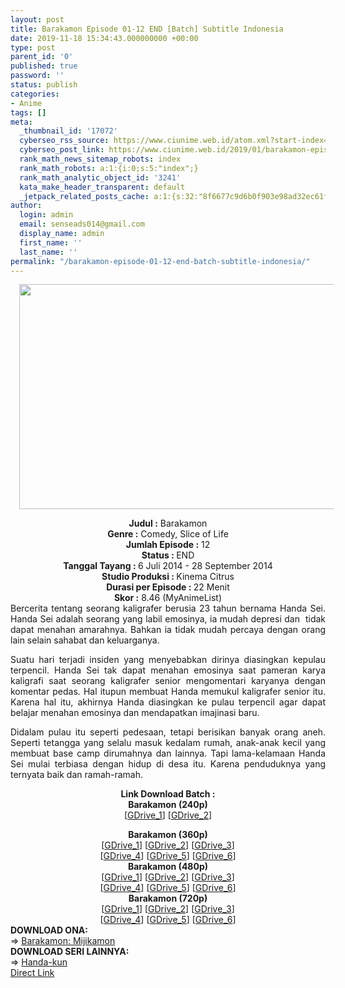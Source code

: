 ```yaml
---
layout: post
title: Barakamon Episode 01-12 END [Batch] Subtitle Indonesia
date: 2019-11-18 15:34:43.000000000 +00:00
type: post
parent_id: '0'
published: true
password: ''
status: publish
categories:
- Anime
tags: []
meta:
  _thumbnail_id: '17072'
  cyberseo_rss_source: https://www.ciunime.web.id/atom.xml?start-index=2701&max-results=150
  cyberseo_post_link: https://www.ciunime.web.id/2019/01/barakamon-episode-01-12-end-batch.html
  rank_math_news_sitemap_robots: index
  rank_math_robots: a:1:{i:0;s:5:"index";}
  rank_math_analytic_object_id: '3241'
  kata_make_header_transparent: default
  _jetpack_related_posts_cache: a:1:{s:32:"8f6677c9d6b0f903e98ad32ec61f8deb";a:2:{s:7:"expires";i:1643717072;s:7:"payload";a:0:{}}}
author:
  login: admin
  email: senseads014@gmail.com
  display_name: admin
  first_name: ''
  last_name: ''
permalink: "/barakamon-episode-01-12-end-batch-subtitle-indonesia/"
---
```

<div class="separator" style="clear: both; text-align: center;"><a href="https://3.bp.blogspot.com/-niWGIcgQewE/XC4MXEwooRI/AAAAAAAAGEA/0xBLqjiQixg-_cR_dtdm57wB5q1YVrslQCLcBGAs/s1600/Barakamon.jpg" imageanchor="1" style="margin-left: 1em; margin-right: 1em;"><img border="0" data-original-height="720" data-original-width="1280" height="360" src="{{ site.baseurl }}/assets/2019/11/Barakamon.jpg" width="640" /></a></div>
<p>
<div style="text-align: center;"><b>Judul :</b> Barakamon</div>
<div style="text-align: center;"><b><b>Genre :</b></b> Comedy, Slice of Life</div>
<div style="text-align: center;"><b>Jumlah Episode :</b> 12<br /><b>Status :&nbsp;</b>END<br /><b>Tanggal Tayang : </b>6 Juli 2014 - 28 September 2014<br /><b>Studio Produksi : </b>Kinema Citrus<br /><b>Durasi per Episode :&nbsp;</b>22 Menit</div>
<div style="text-align: center;"><b>Skor :</b> 8.46 (MyAnimeList)</div>
<div style="text-align: justify;"></div>
<div style="text-align: justify;">Bercerita tentang seorang kaligrafer berusia 23 tahun bernama Handa Sei. Handa Sei adalah seorang yang labil emosinya, ia mudah depresi dan &nbsp;tidak dapat menahan amarahnya. Bahkan ia tidak mudah percaya dengan orang lain selain sahabat dan keluarganya.</p>
<p>Suatu hari terjadi insiden yang menyebabkan dirinya diasingkan kepulau terpencil. Handa Sei tak dapat menahan emosinya saat pameran karya kaligrafi saat seorang kaligrafer senior mengomentari karyanya dengan komentar pedas. Hal itupun membuat Handa memukul kaligrafer senior itu. Karena hal itu, akhirnya Handa diasingkan ke pulau terpencil agar dapat belajar menahan emosinya dan mendapatkan imajinasi baru.</p>
<p>Didalam pulau itu seperti pedesaan, tetapi berisikan banyak orang aneh. Seperti tetangga yang selalu masuk kedalam rumah, anak-anak kecil yang membuat base camp dirumahnya dan lainnya. Tapi lama-kelamaan Handa Sei mulai terbiasa dengan hidup di desa itu. Karena penduduknya yang ternyata baik dan ramah-ramah.</p></div>
<div style="text-align: justify;"></div>
<div style="text-align: justify;"></div>
<div style="text-align: center;"><b>Link Download Batch :</b></div>
<div style="text-align: center;">
<div style="text-align: center;"><b>Barakamon (240p)</b></div>
<div style="text-align: center;">[<a href="https://drive.google.com/uc?id=1b56iYRRtWyreyLcAN0bkUyMWXFRGa_uj" target="_blank" rel="noopener">GDrive_1</a>] [<a href="https://drive.google.com/uc?export=download&amp;id=0B0BrvKT6IAP7SndIUHl4Rk51U1U" target="_blank" rel="noopener">GDrive_2</a>]</div>
<p></div>
<div style="text-align: center;"><b>Barakamon (360p)</b></div>
<div style="text-align: center;">[<a href="https://drive.google.com/uc?id=12EwWJxVCj8TYnk1FfmppV9kBRRsoRyld" target="_blank" rel="noopener">GDrive_1</a>] [<a href="https://drive.google.com/uc?id=1r1N16kUv-fYVaiTVdNZuSXGId0sedJcv" target="_blank" rel="noopener">GDrive_2</a>] [<a href="https://drive.google.com/uc?id=1ACe4wk7AY4zC_SlI1vcUpT7L0MkuyxMl" target="_blank" rel="noopener">GDrive_3</a>]<br />[<a href="https://drive.google.com/uc?export=download&amp;id=0B0BrvKT6IAP7RVVZc0hWR3pQY1k" target="_blank" rel="noopener">GDrive_4</a>] [<a href="https://drive.google.com/uc?id=16jLHEt2oP9NUmDznfr-QIf52Mv30aBbH" target="_blank" rel="noopener">GDrive_5</a>] [<a href="https://drive.google.com/uc?id=10V5nc6P5P48BlP4hjjOkciC3A66seEWv" target="_blank" rel="noopener">GDrive_6</a>]</div>
<div style="text-align: center;"></div>
<div style="text-align: center;"><b>Barakamon (480p)</b><br />[<a href="https://drive.google.com/uc?id=167h1cewqUddGl4R_QJWo3Cmd7-QBFH_3" target="_blank" rel="noopener">GDrive_1</a>] [<a href="https://drive.google.com/uc?id=1SH2CX8cARgWojHy0tDEpkFqL5QknaF8G" target="_blank" rel="noopener">GDrive_2</a>] [<a href="https://drive.google.com/uc?id=15ToJN5stjhLqDXdM59-vhOVNfjJbQv2-" target="_blank" rel="noopener">GDrive_3</a>]<br />[<a href="https://drive.google.com/uc?export=download&amp;id=1ZFwcuiNmSgGhaxb6brYR3WNi2CKbQLsk" target="_blank" rel="noopener">GDrive_4</a>] [<a href="https://drive.google.com/uc?export=download&amp;id=1V7gwju87nD98eH8Lr4NOuXh_AyKSYUeV" target="_blank" rel="noopener">GDrive_5</a>] [<a href="https://drive.google.com/uc?export=download&amp;id=13m8kNV5_D5zAHnrosZi1INcYwFv7k5z9" target="_blank" rel="noopener">GDrive_6</a>]</div>
<div style="text-align: center;"><b>Barakamon (720p)</b><br />[<a href="https://drive.google.com/uc?id=1rxULNrAlVTmywMfVvIzZ1SFtbHIAYZG9" target="_blank" rel="noopener">GDrive_1</a>] [<a href="https://drive.google.com/uc?id=1h919LQ0bSOijOE6zFAb2UI579gpJBBlD" target="_blank" rel="noopener">GDrive_2</a>] [<a href="https://drive.google.com/uc?id=1mLntr_vi3Kod-InmSpDht1Ud9F_zwPMU" target="_blank" rel="noopener">GDrive_3</a>]<br />[<a href="https://drive.google.com/uc?export=download&amp;id=153OwG-CIGwa4rVAm1yU9jCFpMFpOwkPs" target="_blank" rel="noopener">GDrive_4</a>] [<a href="https://drive.google.com/uc?export=download&amp;id=1weOWI3Tn8E7fQzOGjds9rC8JvTscz0bZ" target="_blank" rel="noopener">GDrive_5</a>] [<a href="https://drive.google.com/uc?export=download&amp;id=1xjRacc-bV1GFJZUP4gwi2Et-imMzPuuz" target="_blank" rel="noopener">GDrive_6</a>]
<div style="text-align: left;"></div>
<div style="text-align: left;">
<div style="text-align: left;"><b>DOWNLOAD ONA:</b></div>
<div style="text-align: left;"></div>
<div style="text-align: left;">=&gt;&nbsp;<a href="https://www.ciunime.web.id/2019/03/barakamon-mijikamon-episode-01-12-end.html" target="_blank" rel="noopener">Barakamon: Mijikamon</a></div>
<div style="text-align: left;"></div>
</div>
<div style="text-align: left;"><b>DOWNLOAD SERI LAINNYA:</b></div>
<div style="text-align: left;"></div>
<div style="text-align: left;">=&gt;&nbsp;<a href="https://www.ciunime.web.id/2018/11/handa-kun-episode-01-12-end-batch.html" target="_blank" rel="noopener">Handa-kun</a></div>
<div style="text-align: left;"></div>
</div>
<link rel="stylesheet" href="https://cdnjs.cloudflare.com/ajax/libs/font-awesome/4.7.0/css/font-awesome.min.css" />
<div class="divbtn"> <a href="https://handymansurrender.com/fihup8buzv?key=94550f7ce39444073321dde3b8782f97" class="btn"><i class="fa fa-download"></i> Direct Link</a> </div>
